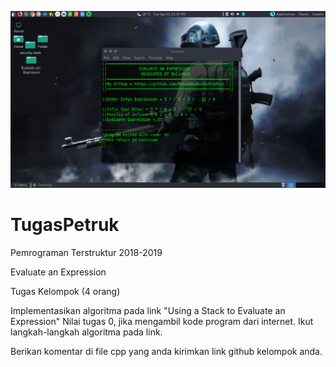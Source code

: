 ![Screenshot](https://github.com/MuhammadNurAshiddiqi/Evaluate-an-Expression/blob/master/SS-expression.png)


# TugasPetruk

Pemrograman Terstruktur 2018-2019

Evaluate an Expression

Tugas Kelompok (4 orang)

Implementasikan algoritma pada link "Using a Stack to Evaluate an Expression"
Nilai tugas 0, jika mengambil kode program dari internet.
Ikut langkah-langkah algoritma pada link.

Berikan komentar di file cpp yang anda kirimkan link github kelompok anda.
